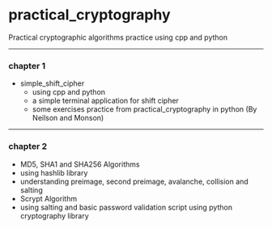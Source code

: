 # practical_cryptography
Practical cryptographic algorithms practice using cpp and python

---
### chapter 1
 - simple_shift_cipher
   - using cpp and python
   - a simple terminal application for shift cipher
   - some exercises practice from practical_cryptography in python (By Neilson and Monson)

---
### chapter 2
 - MD5, SHA1 and SHA256 Algorithms
  - using hashlib library
  - understanding preimage, second preimage, avalanche, collision and salting
 - Scrypt Algorithm
  - using salting and basic password validation script using python cryptography library
  
